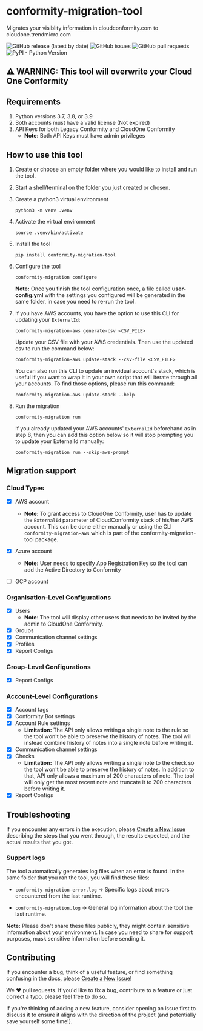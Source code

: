 # conformity-migration-tool
Migrates your visiblity information in cloudconformity.com to cloudone.trendmicro.com

![GitHub release (latest by date)](https://img.shields.io/github/v/release/atiradocc/conformity-migration-tool?color=red&label=Last%20Release&logo=trend-micro&logoColor=red)
![GitHub issues](https://img.shields.io/github/issues/atiradocc/conformity-migration-tool?label=Issues)
![GitHub pull requests](https://img.shields.io/github/issues-pr/atiradocc/conformity-migration-tool?label=Pull%20Requests)
![PyPI - Python Version](https://img.shields.io/pypi/pyversions/conformity-migration-tool?logo=python&label=Python%20Version%20Support)

## **⚠ WARNING: This tool will overwrite your Cloud One Conformity**

## Requirements
1. Python versions 3.7, 3.8, or 3.9
2. Both accounts must have a valid license (Not expired)
3. API Keys for both Legacy Conformity and CloudOne Conformity
   - **Note:** Both API Keys must have admin privileges

## How to use this tool

1) Create or choose an empty folder where you would like to install and run the tool.

2) Start a shell/terminal on the folder you just created or chosen.

3) Create a python3 virtual environment
    ```
    python3 -m venv .venv
    ```

4) Activate the virtual environment
   ```
   source .venv/bin/activate
   ```

5) Install the tool
    ```
    pip install conformity-migration-tool
    ```

6) Configure the tool
    ```
    conformity-migration configure
    ```
    **Note:** Once you finish the tool configuration once, a file called **user-config.yml** with the settings you configured will be generated in the same folder, in case you need to re-run the tool.

7) If you have AWS accounts, you have the option to use this CLI for updating your `ExternalId`:
   ```
   conformity-migration-aws generate-csv <CSV_FILE>
   ```
   Update your CSV file with your AWS credentials. Then use the updated csv to run the command below:
   ```
   conformity-migration-aws update-stack --csv-file <CSV_FILE>
   ```
   You can also run this CLI to update an invidual account's stack, which is useful if you want to
   wrap it in your own script that will iterate through all your accounts. To find those options,
   please run this command:
   ```
   conformity-migration-aws update-stack --help
   ```

8)  Run the migration
    ```
    conformity-migration run
    ```
    If you already updated your AWS accounts' `ExternalId` beforehand as in step 8, then you can add this
    option below so it will stop prompting you to update your ExternalId manually:
    ```
    conformity-migration run --skip-aws-prompt
    ```


## Migration support
### Cloud Types
- [X] AWS account
  - **Note:** To grant access to CloudOne Conformity, user has to update the `ExternalId` parameter of CloudConformity stack of his/her AWS account. This can be done either manually or using the CLI `conformity-migration-aws` which is part of the conformity-migration-tool package.

- [X] Azure account
  - **Note:** User needs to specify App Registration Key so the tool can add the Active Directory to Conformity
- [ ] GCP account

### Organisation-Level Configurations
- [X] Users
  - **Note**: The tool will display other users that needs to be invited by the admin to CloudOne Conformity.
- [X] Groups
- [X] Communication channel settings
- [X] Profiles
- [X] Report Configs

### Group-Level Configurations
- [X] Report Configs

### Account-Level Configurations
- [X] Account tags
- [X] Conformity Bot settings
- [X] Account Rule settings
  - **Limitation:** The API only allows writing a single note to the rule so the tool won't be able to preserve the history of notes. The tool will instead combine history of notes into a single note before writing it.
- [X] Communication channel settings
- [X] Checks
  - **Limitation:** The API only allows writing a single note to the check so the tool won't be able to preserve the history of notes. In addition to that, API only allows a maximum of 200 characters of note. The tool will only get the most recent note and truncate it to 200 characters before writing it.
- [X] Report Configs

## Troubleshooting
If you encounter any errors in the execution, please [Create a New Issue](https://github.com/atiradocc/conformity-migration-tool/issues/new) describing the steps that you went through, the results expected, and the actual results that you got.

### Support logs
The tool automatically generates log files when an error is found. In the same folder that you ran the tool, you will find these files:

- ```conformity-migration-error.log``` -> Specific logs about errors encountered from the last runtime.

- ```conformity-migration.log``` -> General log information about the tool the last runtime.

**Note:** Please don't share these files publicly, they might contain sensitive information about your environment. In case you need to share for support purposes, mask sensitive information before sending it.


## Contributing

If you encounter a bug, think of a useful feature, or find something confusing
in the docs, please
[Create a New Issue](https://github.com/atiradocc/conformity-migration-tool/issues/new)!

We :heart: pull requests. If you'd like to fix a bug, contribute to a feature or
just correct a typo, please feel free to do so.

If you're thinking of adding a new feature, consider opening an issue first to
discuss it to ensure it aligns with the direction of the project (and potentially
save yourself some time!).